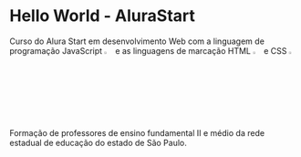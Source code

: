 # Hello World - AluraStart
Curso do Alura Start em desenvolvimento Web com a linguagem de programação JavaScript <img src="https://upload.wikimedia.org/wikipedia/commons/9/99/Unofficial_JavaScript_logo_2.svg" width=3% alt="logo do JavaScript"> e as linguagens de marcação HTML <img src="https://upload.wikimedia.org/wikipedia/commons/6/61/HTML5_logo_and_wordmark.svg" width=3% alt="logo do HTML 5"> e CSS <img src="https://upload.wikimedia.org/wikipedia/commons/d/d5/CSS3_logo_and_wordmark.svg" width=2.1% alt="logo do CSS">
<br/>
<br/>
Formação de professores de ensino fundamental II e médio da rede estadual de educação do estado de São Paulo.
